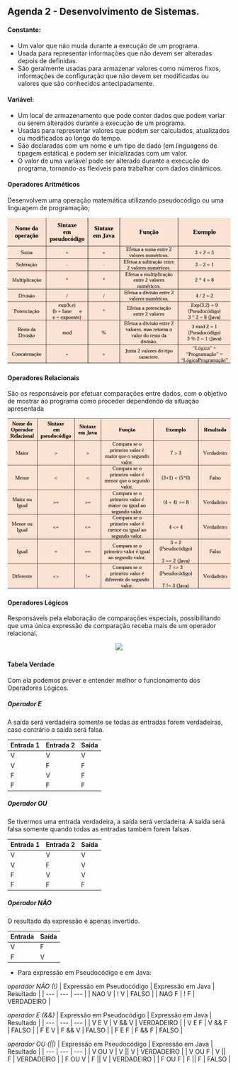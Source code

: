 ## Agenda 2 - Desenvolvimento de Sistemas. 

#### Constante:
   - Um valor que não muda durante a execução de um programa.
   - Usada para representar informações que não devem ser alteradas depois de definidas.
   - São geralmente usadas para armazenar valores como números fixos, informações de configuração que não devem ser modificadas ou valores que são conhecidos antecipadamente.

#### Variável:
   - Um local de armazenamento que pode conter dados que podem variar ou serem alterados durante a execução de um programa.
   - Usadas para representar valores que podem ser calculados, atualizados ou modificados ao longo do tempo.
   - São declaradas com um nome e um tipo de dado (em linguagens de tipagem estática) e podem ser inicializadas com um valor.
   - O valor de uma variável pode ser alterado durante a execução do programa, tornando-as flexíveis para trabalhar 
com dados dinâmicos.

#### Operadores Aritméticos
Desenvolvem uma operação matemática utilizando pseudocódigo ou uma linguagem de programação;

<div align="center">

<img src="img/operadores aritmeticos.png">

</div>

#### Operadores Relacionais
São os responsáveis por efetuar comparações entre dados, com o objetivo de mostrar ao programa como proceder dependendo da situação apresentada

<div align="center">

<img src="img/operadores relacionais.png">

</div>

#### Operadores Lógicos

Responsáveis pela elaboração de comparações especiais, possibilitando que uma única expressão de comparação receba mais de um operador relacional.

<div align="center">

<img src="img/operadores lógicos.png">

</div>

#### Tabela Verdade
 Com ela podemos prever e entender melhor o funcionamento dos Operadores Lógicos. 
 
##### Operador E
 A saída será verdadeira somente se todas as entradas forem verdadeiras, caso contrário a saída será falsa.
 
| Entrada 1 | Entrada 2 | Saída |
| --- | --- | --- |
| V  | V  | V  |
| V  | F  | F  |
| F  | V  | F  |
| F  | F  | F  |

##### Operador OU
Se tivermos uma entrada verdadeira, a saída será verdadeira. A saída será falsa somente quando todas as entradas também forem falsas.

| Entrada 1 | Entrada 2 | Saída |
| --- | --- | --- |
| V  | V  | V  |
| V  | F  | V  |
| F  | V  | V  |
| F  | F  | F  |

##### Operador NÃO
O resultado da expressão é apenas invertido.

 | Entrada | Saída |
| --- | --- |
| V  | F  |
| F  | V  | 

- Para expressão em Pseudocódigo e em Java:

*operador NÃO (!)*
| Expressão em Pseudocódigo | Expressão em Java | Resultado |
| --- | --- | --- |
| NAO V  | ! V  | FALSO  |
| NAO F  | ! F  | VERDADEIRO  |

*operador E (&&)*
| Expressão em Pseudocódigo | Expressão em Java | Resultado |
| --- | --- | --- |
| V E V  | V && V | VERDADEIRO |
| V E F  | V && F | FALSO |
| F E V  | F && V | FALSO |
| F E F  | F && F | FALSO |

*operador OU (||)*
| Expressão em Pseudocódigo | Expressão em Java | Resultado |
| --- | --- | --- |
| V OU V  | V \|\| V | VERDADEIRO |
| V OU F  | V \|\| F | VERDADEIRO |
| F OU V  | F \|\| V | VERDADEIRO |
| F OU F  | F \|\| F | FALSO |